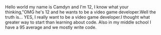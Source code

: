 Hello world my name is Camdyn and I'm 12, I know what your thinking,"OMG he's 12 and he wants to be a video game developer.Well the truth is... YES, I really want to be a video game developer.I thought what greater way to start than learning about code. Also in my middle school I have a 95 average and we mostly write code.
